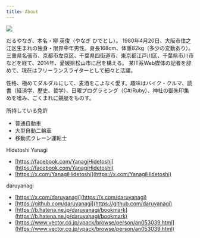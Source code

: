 ```yaml
---
title: About
---
```


![](https://stickershop.line-scdn.net/stickershop/v1/sticker/14451190/ANDROID/sticker.png;compress=true)

だるやなぎ、本名・柳 英俊（やなぎ ひでとし）。 1980年4月20日、大阪市住之江区生まれの独身・限界中年男性。身長168cm、体重82kg（多少の変動あり）。 三重県名張市、京都市左京区、千葉県四街道市、東京都江戸川区、千葉県市川市などを経て、2014年、愛媛県松山市に居を構える。 某IT系Web媒体の記者を辞めて、現在はフリーランスライターとして細々と活躍。

性格、極めてダルダルにして、麦酒をこよなく愛す。趣味はバイク・クルマ、読書（経済学、歴史、哲学）、日曜プログラミング（C#/Ruby）、神社の御朱印集めを嗜み、ごくまれに競艇をものす。

所持している免許
- 普通自動車
- 大型自動二輪車
- 移動式クレーン運転士

Hidetoshi Yanagi
- [https://facebook.com/YanagiHidetoshi](https://facebook.com/YanagiHidetoshi)
- [https://x.com/YanagiHidetoshi](https://x.com/YanagiHidetoshi)

daruyanagi
- [https://x.com/daruyanagi](https://x.com/daruyanagi)
- [https://github.com/daruyanagi](https://github.com/daruyanagi)
- [https://b.hatena.ne.jp/daruyanagi/bookmark](https://b.hatena.ne.jp/daruyanagi/bookmark)
- [https://www.vector.co.jp/vpack/browse/person/an053039.html](https://www.vector.co.jp/vpack/browse/person/an053039.html)

